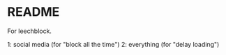 # README 

For leechblock. 

1: social media (for "block all the time")
2: everything (for "delay loading")
